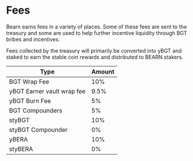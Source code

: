 # Fees

Bearn earns fees in a variety of places. Some of these fees are sent to the treasury and some are used to help further incentive liquidity through BGT bribes and incentives.

Fees collected by the treasury will primarily be converted into yBGT and staked to earn the stable coin rewards and distributed to BEARN stakers.

| Type | Amount |
|----------|---------|
BGT Wrap Fee | 10%
yBGT Earner vault wrap fee | 9.5%
yBGT Burn Fee | 5%
BGT Compounders | 5%
styBGT | 10%
styBGT Compounder | 0%
yBERA | 10%
styBERA | 0%